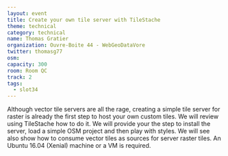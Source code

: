 ```yaml
---
layout: event
title: Create your own tile server with TileStache
theme: technical
category: technical
name: Thomas Gratier
organization: Ouvre-Boite 44 - WebGeoDataVore
twitter: thomasg77
osm:
capacity: 300
room: Room QC
track: 2
tags:
  - slot34
---
```

Although vector tile servers are all the rage, creating a simple tile server for raster is already the first step to host your own custom tiles. We will review using TileStache how to do it. We will provide your the step to install the server, load a simple OSM project and then play with styles. We will see also show how to consume vector tiles as sources for server raster tiles. An Ubuntu 16.04 (Xenial) machine or a VM is required.
